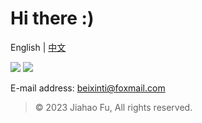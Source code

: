# Hi there :)

English | [中文](https://beixinti.github.io/beixinti/docs/notion_homepage.html)

[![](https://img.shields.io/badge/-doante-B2DFDB.svg?style=for-the-badge)](https://github.com/beixinti/beixinti/blob/main/docs/donate.md)
[![](https://img.shields.io/badge/-Contact-BBDEFB.svg?style=for-the-badge)](https://github.com/beixinti/beixinti/blob/main/docs/contact.md)

E-mail address: beixinti@foxmail.com

> © 2023 Jiahao Fu, All rights reserved.  
